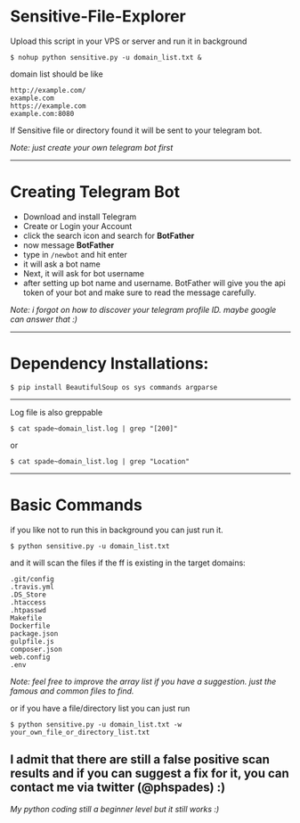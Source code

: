 # Sensitive-File-Explorer

Upload this script in your VPS or server and run it in background

`$ nohup python sensitive.py -u domain_list.txt &`

domain list should be like
```
http://example.com/
example.com
https://example.com
example.com:8080
```

If Sensitive file or directory found it will be sent to your telegram bot.

_Note: just create your own telegram bot first_

-----------------------------
# Creating Telegram Bot
* Download and install Telegram
* Create or Login your Account
* click the search icon and search for **BotFather**
* now message **BotFather**
* type in `/newbot` and hit enter
* it will ask a bot name
* Next, it will ask for bot username
* after setting up bot name and username. BotFather will give you the api token of your bot and make sure to read the message carefully.

_Note: i forgot on how to discover your telegram profile ID. maybe google can answer that :)_

-----------------------------
# Dependency Installations:

`$ pip install BeautifulSoup os sys commands argparse`

-----------------------------

Log file is also greppable

`$ cat spade~domain_list.log | grep "[200]"`

or

`$ cat spade~domain_list.log | grep "Location"`

-----------------------------
# Basic Commands

if you like not to run this in background you can just run it.

`$ python sensitive.py -u domain_list.txt`

and it will scan the files if the ff is existing in the target domains:

```
.git/config
.travis.yml
.DS_Store
.htaccess
.htpasswd
Makefile
Dockerfile
package.json
gulpfile.js
composer.json
web.config
.env
```

_Note: feel free to improve the array list if you have a suggestion. just the famous and common files to find._

or if you have a file/directory list you can just run

`$ python sensitive.py -u domain_list.txt -w your_own_file_or_directory_list.txt`

## I admit that there are still a false positive scan results and if you can suggest a fix for it, you can contact me via twitter (@phspades) :)
_My python coding still a beginner level but it still works :)_
